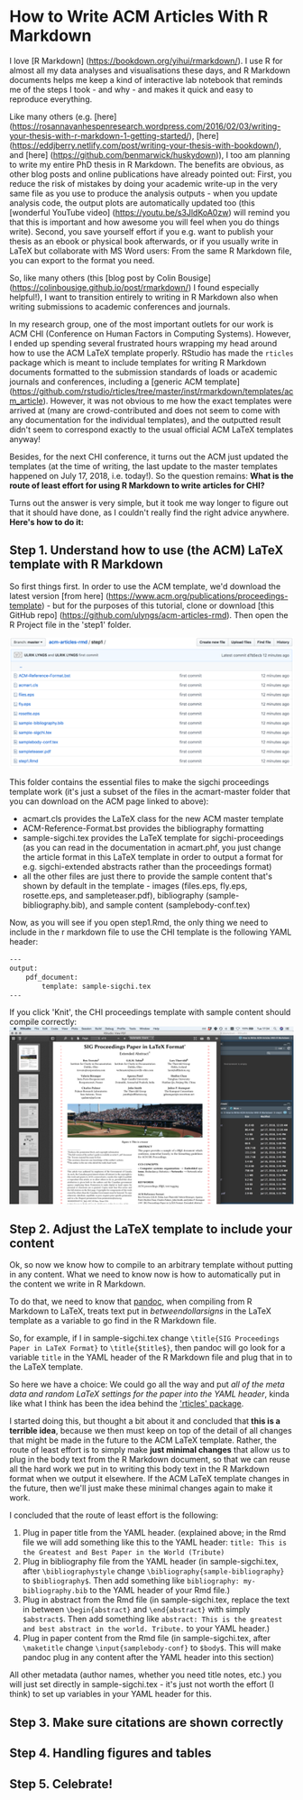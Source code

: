 # How to Write ACM Articles With R Markdown

I love [R Markdown] (https://bookdown.org/yihui/rmarkdown/). I use R for almost all my data analyses and visualisations these days, and R Markdown documents helps me keep a kind of interactive lab notebook that reminds me of the steps I took - and why - and makes it quick and easy to reproduce everything.

Like many others (e.g. [here] (https://rosannavanhespenresearch.wordpress.com/2016/02/03/writing-your-thesis-with-r-markdown-1-getting-started/), [here] (https://eddjberry.netlify.com/post/writing-your-thesis-with-bookdown/), and [here] (https://github.com/benmarwick/huskydown)), I too am planning to write my entire PhD thesis in R Markdown. The benefits are obvious, as other blog posts and online publications have already pointed out: First, you reduce the risk of mistakes by doing your academic write-up in the very same file as you use to produce the analysis outputs - when you update analysis code, the output plots are automatically updated too (this [wonderful YouTube video] (https://youtu.be/s3JldKoA0zw) will remind you that this is important and how awesome you will feel when you do things write). Second, you save yourself effort if you e.g. want to publish your thesis as an ebook or physical book afterwards, or if you usually write in LaTeX but collaborate with MS Word users: From the same R Markdown file, you can export to the format you need. 

So, like many others (this [blog post by Colin Bousige] (https://colinbousige.github.io/post/rmarkdown/) I found especially helpful!), I want to transition entirely to writing in R Markdown also when writing submissions to academic conferences and journals.

In my research group, one of the most important outlets for our work is ACM CHI (Conference on Human Factors in Computing Systems). However, I ended up spending several frustrated hours wrapping my head around how to use the ACM LaTeX template properly. RStudio has made the `rticles` package which is meant to include templates for writing R Markdown documents formatted to the submission standards of loads or academic journals and conferences, including a [generic ACM template] (https://github.com/rstudio/rticles/tree/master/inst/rmarkdown/templates/acm_article). However, it was not obvious to me how the exact templates were arrived at (many are crowd-contributed and does not seem to come with any documentation for the individual templates), and the outputted result didn't seem to correspond exactly to the usual official ACM LaTeX templates anyway!

Besides, for the next CHI conference, it turns out the ACM just updated the templates (at the time of writing, the last update to the master templates happened on July 17, 2018, i.e. today!). So the question remains: **What is the route of least effort for using R Markdown to write articles for CHI?**

Turns out the answer is very simple, but it took me way longer to figure out that it should have done, as I couldn't really find the right advice anywhere. **Here's how to do it:**

## Step 1. Understand how to use (the ACM) LaTeX template with R Markdown
So first things first. In order to use the ACM template, we'd download the latest version [from here] (https://www.acm.org/publications/proceedings-template) - but for the purposes of this tutorial, clone or download [this GitHub repo] (https://github.com/ulyngs/acm-articles-rmd). Then open the R Project file in the 'step1' folder.

![step 1 files](figures/step1-files.png "Step 1 files")

This folder contains the essential files to make the sigchi proceedings template work (it's just a subset of the files in the acmart-master folder that you can download on the ACM page linked to above):
- acmart.cls provides the LaTeX class for the new ACM master template
- ACM-Reference-Format.bst provides the bibliography formatting
- sample-sigchi.tex provides the LaTeX template for sigchi-proceedings (as you can read in the documentation in acmart.phf, you just change the article format in this LaTeX template in order to output a format for e.g. sigchi-extended abstracts rather than the proceedings format)
- all the other files are just there to provide the sample content that's shown by default in the template - images (files.eps, fly.eps, rosette.eps, and sampleteaser.pdf), bibliography (sample-bibliography.bib), and sample content (samplebody-conf.tex)

Now, as you will see if you open step1.Rmd, the only thing we need to include in the r markdown file to use the CHI template is the following YAML header:

```
---
output:
	pdf_document:
		template: sample-sigchi.tex
---
```

If you click 'Knit', the CHI proceedings template with sample content should compile correctly:
![step 1 compiled](figures/step1-compiled.png "Step 1 compiled")

## Step 2. Adjust the LaTeX template to include your content
Ok, so now we know how to compile to an arbitrary template without putting in any content. What we need to know now is how to automatically put in the content we write in R Markdown.

To do that, we need to know that [pandoc](https://pandoc.org), when compiling from R Markdown to LaTeX, treats text put in $between dollar signs$ in the LaTeX template as a variable to go find in the R Markdown file.

So, for example, if I in sample-sigchi.tex change `\title{SIG Proceedings Paper in LaTeX Format}` to `\title{$title$}`, then pandoc will go look for a variable `title` in the YAML header of the R Markdown file and plug that in to the LaTeX template.

So here we have a choice: We could go all the way and put *all of the meta data and random LaTeX settings for the paper into the YAML header*, kinda like what I think has been the idea behind the ['rticles' package](https://github.com/rstudio/rticles). 

I started doing this, but thought a bit about it and concluded that **this is a terrible idea**, because we then must keep on top of the detail of all changes that might be made in the future to the ACM LaTeX template. Rather, the route of least effort is to simply make **just minimal changes** that allow us to plug in the body text from the R Markdown document, so that we can reuse all the hard work we put in to writing this body text in the R Markdown format when we output it elsewhere. If the ACM LaTeX template changes in the future, then we'll just make these minimal changes again to make it work.

I concluded that the route of least effort is the following:
1. Plug in paper title from the YAML header. (explained above; in the Rmd file we will add something like this to the YAML header: `title: This is the Greatest and Best Paper in the World (Tribute)`
2. Plug in bibliography file from the YAML header (in sample-sigchi.tex, after `\bibliographystyle` change `\bibliography{sample-bibliography}` to `$bibliography$`. Then add something like `bibliography: my-bibliography.bib` to the YAML header of your Rmd file.)
3. Plug in abstract from the Rmd file (in sample-sigchi.tex, replace the text in between `\begin{abstract}` and `\end{abstract}` with simply `$abstract$`. Then add something like `abstract: This is the greatest and best abstract in the world. Tribute.` to your YAML header.)
4. Plug in paper content from the Rmd file (in sample-sigchi.tex, after `\maketitle` change `\input{samplebody-conf}` to `$body$`. This will make pandoc plug in any content after the YAML header into this section)

All other metadata (author names, whether you need title notes, etc.) you will just set directly in sample-sigchi.tex - it's just not worth the effort (I think) to set up variables in your YAML header for this.

## Step 3. Make sure citations are shown correctly

## Step 4. Handling figures and tables

## Step 5. Celebrate!

